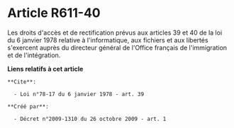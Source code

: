 # Article R611-40

Les droits d'accès et de rectification prévus aux articles 39 et 40 de la loi du 6 janvier 1978 relative à l'informatique,
aux fichiers et aux libertés s'exercent auprès du directeur général de l'Office français de l'immigration et de
l'intégration.

**Liens relatifs à cet article**

	**Cite**:

	  - Loi n°78-17 du 6 janvier 1978 - art. 39

	**Créé par**:

	  - Décret n°2009-1310 du 26 octobre 2009 - art. 1
